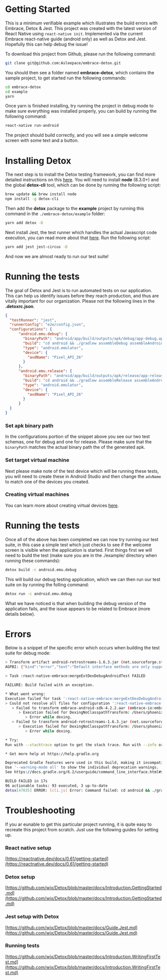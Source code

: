 # Getting Started
This is a minimum verifiable example which illustrates the build errors with Embrace, Detox & Jest. This project was created with the latest version of React Native using `react-native init`. Implemented via the current Embrace react-native guide (android only) as well as Detox and Jest. Hopefully this can help debug the issue!

To download this project from Github, please run the following command:

```bash
git clone git@github.com:Asleepace/embrace-detox.git
```

You should then see a folder named **embrace-detox**, which contains the sample project, to get started run the following commands:

 ```bash
 cd embrace-detox
 cd example
yarn
```

Once yarn is finished installing, try running the project in debug mode to make sure everything was installed properly, you can build by running the following command:

```bash
react-native run-android
```

The project should build correctly, and you will see a simple welcome screen with some text and a button.

# Installing Detox

The next step is to install the Detox testing framework, you can find more detailed instructions on this [here](https://github.com/wix/Detox/blob/master/docs/Introduction.GettingStarted.md). You will need to install **node** (8.3.0+) and the global **detox-cli** tool, which can be done by running the following script:

```bash
brew update && brew install node
npm install -g detox-cli
```

Then add the **detox** package to the **example** project by running this command in the `./embrace-detox/example` folder:

```bash
yarn add detox -D
```

Next install Jest, the test runner which handles the actual Javascript code execution, you can read more about that [here](https://github.com/wix/Detox/blob/master/docs/Guide.Jest.md). Run the following script:

```bash
yarn add jest jest-circus -D
```

And now we are almost ready to run our test suite!

# Running the tests

The goal of Detox and Jest is to run automated tests on our application. This can help us identify issues before they reach production, and thus are vitally important for our organization. Please not the following lines in the **.detoxrc.json**.

```json
{
  "testRunner": "jest",
  "runnerConfig": "e2e/config.json",
  "configurations": {
      "android.emu.debug": {
        "binaryPath": "android/app/build/outputs/apk/debug/app-debug.apk",
        "build": "cd android && ./gradlew assembleDebug assembleAndroidTest -DtestBuildType=debug && cd ..",
        "type": "android.emulator",
        "device": {
          "avdName": "Pixel_API_26"
        }
      },
      "android.emu.release": {
        "binaryPath": "android/app/build/outputs/apk/release/app-release.apk",
        "build": "cd android && ./gradlew assembleRelease assembleAndroidTest -DtestBuildType=release && cd ..",
        "type": "android.emulator",
        "device": {
          "avdName": "Pixel_API_26"
        }
      }
  }
}
```

### Set apk binary path

In the configurations portion of the snippet above you see our two test schemas, one for debug and one for release. Please make sure that the `binaryPath` matches the actual binary path the of the generated apk. 

### Set target virtual machine

Next please make note of the test device which will be running these tests, you will need to create these in Android Studio and then change the `advName` to match one of the devices you created.

### Creating virtual machines

You can learn more about creating virtual devices [here](https://developer.android.com/studio/run/managing-avds).

# Running the tests

Once all of the above has been completed we can now try running our test suite, in this case a simple test which just checks to see if the welcome screen is visible when the application is started. First things first we will need to build the test (make sure you are in the ./example/ directory when running these commands):

```bash
detox build -c android.emu.debug
```

This will build our debug testing application, which we can then run our test suite on by running the folling command:

```bash
detox run -c android.emu.debug
```

What we have noticed is that when building the debug version of the application fails, and the issue appears to be related to Embrace (more details below).

# Errors

Below is a snippet of the specific error which occurs when building the test suite for debug mode:

```bash
> Transform artifact android-retrostreams-1.6.3.jar (net.sourceforge.streamsupport:android-retrostreams:1.6.3) with DexingNoClasspathTransform
AGPBI: {"kind":"error","text":"Default interface methods are only supported starting with Android N (--min-api 24): void java9.util.Spliterator.forEachRemaining(java9.util.function.Consumer)","sources":[{}],"tool":"D8"}

> Task :react-native-embrace:mergeExtDexDebugAndroidTest FAILED

FAILURE: Build failed with an exception.

* What went wrong:
Execution failed for task ':react-native-embrace:mergeExtDexDebugAndroidTest'.
> Could not resolve all files for configuration ':react-native-embrace:debugAndroidTestRuntimeClasspath'.
   > Failed to transform embrace-android-sdk-4.2.2.aar (embrace-io:embrace-android-sdk:4.2.2) to match attributes {artifactType=android-dex, dexing-enable-desugaring=false, dexing-is-debuggable=true, dexing-min-sdk=16, org.gradle.category=library, org.gradle.libraryelements=jar, org.gradle.status=release, org.gradle.usage=java-runtime}.
      > Execution failed for DexingNoClasspathTransform: /Users/phoenix/.gradle/caches/transforms-2/files-2.1/cbc2aa55cf3dd036108a8a4b18d809f1/jetified-embrace-android-sdk-4.2.2-runtime.jar.
         > Error while dexing.
   > Failed to transform android-retrostreams-1.6.3.jar (net.sourceforge.streamsupport:android-retrostreams:1.6.3) to match attributes {artifactType=android-dex, dexing-enable-desugaring=false, dexing-is-debuggable=true, dexing-min-sdk=16, org.gradle.category=library, org.gradle.libraryelements=jar, org.gradle.status=release, org.gradle.usage=java-runtime}.
      > Execution failed for DexingNoClasspathTransform: /Users/phoenix/.gradle/caches/modules-2/files-2.1/net.sourceforge.streamsupport/android-retrostreams/1.6.3/c42be8718a61aa62f5ea1f44fff167f1c7ef5ce6/android-retrostreams-1.6.3.jar.
         > Error while dexing.

* Try:
Run with --stacktrace option to get the stack trace. Run with --info or --debug option to get more log output. Run with --scan to get full insights.

* Get more help at https://help.gradle.org

Deprecated Gradle features were used in this build, making it incompatible with Gradle 7.0.
Use '--warning-mode all' to show the individual deprecation warnings.
See https://docs.gradle.org/6.2/userguide/command_line_interface.html#sec:command_line_warnings

BUILD FAILED in 17s
96 actionable tasks: 93 executed, 3 up-to-date
detox[47035] ERROR: [cli.js] Error: Command failed: cd android && ./gradlew assembleDebug assembleAndroidTest -DtestBuildType=debug && cd ..
```

# Troubleshooting

If you ar eunable to get this particular project running, it is quite easy to recreate this project from scratch. Just use the following guides for setting up.

### React native setup

[https://reactnative.dev/docs/0.61/getting-started](https://reactnative.dev/docs/0.61/getting-started)

### Detox setup

[https://github.com/wix/Detox/blob/master/docs/Introduction.GettingStarted.md](https://github.com/wix/Detox/blob/master/docs/Introduction.GettingStarted.md)

### Jest setup with Detox

[https://github.com/wix/Detox/blob/master/docs/Guide.Jest.md](https://github.com/wix/Detox/blob/master/docs/Guide.Jest.md)

### Running tests

[https://github.com/wix/Detox/blob/master/docs/Introduction.WritingFirstTest.md](https://github.com/wix/Detox/blob/master/docs/Introduction.WritingFirstTest.md)

